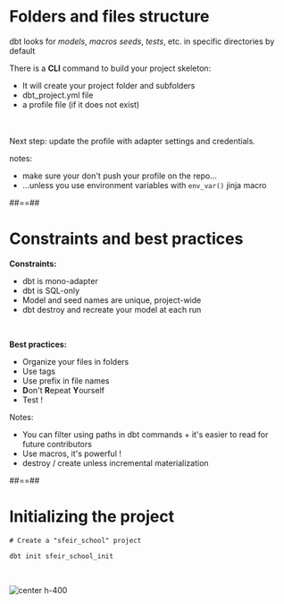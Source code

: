 <!-- .slide -->
# Folders and files structure

dbt looks for _models_, _macros_ _seeds_, _tests_, etc. in specific directories by default

There is a **CLI** command to build your project skeleton:

- It will create your project folder and subfolders
- dbt_project.yml file
- a profile file (if it does not exist)

<br/><br/>
Next step: update the profile with adapter settings and credentials.

notes:
* make sure your don't push your profile on the repo...
* ...unless you use environment variables with `env_var()` jinja macro

##==##
<!-- .slide-->
# Constraints and best practices

**Constraints:**

* dbt is mono-adapter
* dbt is SQL-only
* Model and seed names are unique, project-wide
* dbt destroy and recreate your model at each run

<br/>

**Best practices:**

* Organize your files in folders
* Use tags
* Use prefix in file names
* **D**on't **R**epeat **Y**ourself
* Test !

Notes:
* You can filter using paths in dbt commands + it's easier to read for future contributors
* Use macros, it's powerful !
* destroy / create unless incremental materialization

##==##
<!-- .slide class="with-code"-->
# Initializing the project

```bash[]
# Create a "sfeir_school" project

dbt init sfeir_school_init
```

<br/>

![center h-400](./assets/images/docs/markdown/20-project-structure/tree.png)
